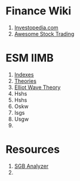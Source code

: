 # Finance Wiki
1. [Investopedia.com](https://www.investopedia.com/)
2. [Awesome Stock Trading](https://github.com/shi-rudo/awesome-stock-trading#readme)



# ESM IIMB
1. [Indexes](https://bigcharts.marketwatch.com/markets/indexes.asp)
2. [Theories](https://www.researchgate.net/publication/266476679_The_Application_of_Fibonacci_Sequence_and_Elliot_Wave_Theory_in_Predicting_Security_Price_Movements_A_Survey)
3. [Elliot Wave Theory](https://www.elliottwave.com/education/)
4. Hshs
5. Hshs
6. Oskw
7. Isgs
8. Usgw
9. 

# Resources
1. [SGB Analyzer](https://sgbanalyzer.com/)
2. 


